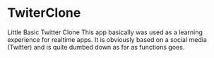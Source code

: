# TwiterClone
Little Basic Twitter Clone
This app basically was used as a learning experience for realtime apps.
It is obviously based on a social media (Twitter) and is quite dumbed down as far as functions goes.

